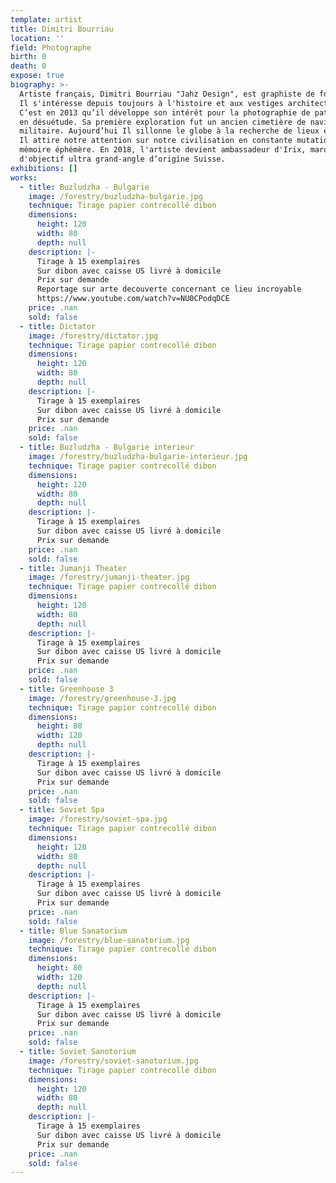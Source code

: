 ```yaml
---
template: artist
title: Dimitri Bourriau
location: ''
field: Photographe
birth: 0
death: 0
expose: true
biography: >-
  Artiste français, Dimitri Bourriau "Jahz Design", est graphiste de formation.
  Il s'intéresse depuis toujours à l'histoire et aux vestiges architecturaux.
  C’est en 2013 qu’il développe son intérêt pour la photographie de patrimoine
  en désuétude. Sa première exploration fut un ancien cimetière de navires
  militaire. Aujourd’hui Il sillonne le globe à la recherche de lieux en déclin.
  Il attire notre attention sur notre civilisation en constante mutation à la
  mémoire éphémère. En 2018, l'artiste devient ambassadeur d'Irix, marque
  d'objectif ultra grand-angle d’origine Suisse.
exhibitions: []
works:
  - title: Buzludzha - Bulgarie
    image: /forestry/buzludzha-bulgarie.jpg
    technique: Tirage papier contrecollé dibon
    dimensions:
      height: 120
      width: 80
      depth: null
    description: |-
      Tirage à 15 exemplaires 
      Sur dibon avec caisse US livré à domicile 
      Prix sur demande
      Reportage sur arte decouverte concernant ce lieu incroyable 
      https://www.youtube.com/watch?v=NU0CPodqDCE
    price: .nan
    sold: false
  - title: Dictator
    image: /forestry/dictator.jpg
    technique: Tirage papier contrecollé dibon
    dimensions:
      height: 120
      width: 80
      depth: null
    description: |-
      Tirage à 15 exemplaires 
      Sur dibon avec caisse US livré à domicile 
      Prix sur demande
    price: .nan
    sold: false
  - title: Buzludzha - Bulgarie interieur
    image: /forestry/buzludzha-bulgarie-interieur.jpg
    technique: Tirage papier contrecollé dibon
    dimensions:
      height: 120
      width: 80
      depth: null
    description: |-
      Tirage à 15 exemplaires 
      Sur dibon avec caisse US livré à domicile 
      Prix sur demande
    price: .nan
    sold: false
  - title: Jumanji Theater
    image: /forestry/jumanji-theater.jpg
    technique: Tirage papier contrecollé dibon
    dimensions:
      height: 120
      width: 80
      depth: null
    description: |-
      Tirage à 15 exemplaires 
      Sur dibon avec caisse US livré à domicile 
      Prix sur demande
    price: .nan
    sold: false
  - title: Greenhouse 3
    image: /forestry/greenhouse-3.jpg
    technique: Tirage papier contrecollé dibon
    dimensions:
      height: 80
      width: 120
      depth: null
    description: |-
      Tirage à 15 exemplaires 
      Sur dibon avec caisse US livré à domicile 
      Prix sur demande
    price: .nan
    sold: false
  - title: Soviet Spa
    image: /forestry/soviet-spa.jpg
    technique: Tirage papier contrecollé dibon
    dimensions:
      height: 120
      width: 80
      depth: null
    description: |-
      Tirage à 15 exemplaires 
      Sur dibon avec caisse US livré à domicile 
      Prix sur demande
    price: .nan
    sold: false
  - title: Blue Sanatorium
    image: /forestry/blue-sanatorium.jpg
    technique: Tirage papier contrecollé dibon
    dimensions:
      height: 80
      width: 120
      depth: null
    description: |-
      Tirage à 15 exemplaires 
      Sur dibon avec caisse US livré à domicile 
      Prix sur demande
    price: .nan
    sold: false
  - title: Soviet Sanotorium
    image: /forestry/soviet-sanotorium.jpg
    technique: Tirage papier contrecollé dibon
    dimensions:
      height: 120
      width: 80
      depth: null
    description: |-
      Tirage à 15 exemplaires 
      Sur dibon avec caisse US livré à domicile 
      Prix sur demande
    price: .nan
    sold: false
---
```


